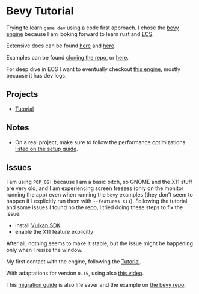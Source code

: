 # Bevy Tutorial

Trying to learn `game dev` using a code first approach. I chose the [bevy engine](https://bevyengine.org/) because I am
looking forward to learn rust and [ECS](https://en.wikipedia.org/wiki/Entity_component_system).

Extensive docs can be found [here](https://bevyengine.org/learn/quick-start/introduction/) and
[here](https://bevy-cheatbook.github.io).

Examples can be found [cloning the repo](https://github.com/bevyengine/bevy), or
[here](https://bevyengine.org/examples/).

For deep dive in ECS I want to eventually checkout [this engine](https://github.com/tjdevries/ocaml-engine), mostly
because it has dev logs.

## Projects

- [Tutorial](./tutorial)

## Notes

- On a real project, make sure to follow the performance optimizations
  [listed on the setup guide](https://bevyengine.org/learn/quick-start/getting-started/setup/).

## Issues

I am using `POP_OS!` because I am a basic bitch, so GNOME and the X11 stuff are very old, and I am experiencing screen
freezes (only on the monitor running the app) even when running the `bevy` examples (they don't seem to happen if I
explicitly run them with `--features X11`). Following the tutorial and some issues I found no the repo, I tried doing
these steps to fix the issue:

- install [Vulkan SDK](https://vulkan-tutorial.com/Development_environment#page_Linux)
- enable the X11 feature explicitly

After all, nothing seems to make it stable, but the issue might be happening only when I resize the window.

My first contact with the engine, following the
[Tutorial](https://www.youtube.com/watch?v=TQt-v_bFdao&list=PLVnntJRoP85JHGX7rGDu6LaF3fmDDbqyd).

With adaptations for version `0.15`, using also [this video](https://www.youtube.com/watch?v=yFOPtYwnDjU).

This [migration guide](https://bevyengine.org/learn/migration-guides/0-14-to-0-15/) is also life saver and the example
on [the bevy repo](https://github.com/bevyengine/bevy/blob/main/examples/2d/sprite_animation.rs).
